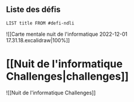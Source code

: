 
## Liste des défis
```dataview
LIST title FROM #defi-ndli 
```


![[Carte mentale nuit de l'informatique 2022-12-01 17.31.18.excalidraw|100%]]


# [[Nuit de l'informatique Challenges|challenges]]

![[Nuit de l'informatique Challenges]]


